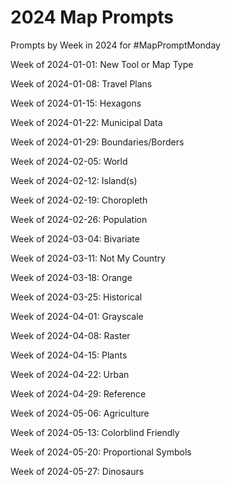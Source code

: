 # 2024 Map Prompts

Prompts by Week in 2024 for #MapPromptMonday

Week of 2024-01-01: New Tool or Map Type

Week of 2024-01-08: Travel Plans

Week of 2024-01-15: Hexagons

Week of 2024-01-22: Municipal Data

Week of 2024-01-29: Boundaries/Borders

Week of 2024-02-05: World

Week of 2024-02-12: Island(s)

Week of 2024-02-19: Choropleth

Week of 2024-02-26: Population

Week of 2024-03-04: Bivariate

Week of 2024-03-11: Not My Country

Week of 2024-03-18: Orange

Week of 2024-03-25: Historical

Week of 2024-04-01: Grayscale

Week of 2024-04-08: Raster

Week of 2024-04-15: Plants

Week of 2024-04-22: Urban

Week of 2024-04-29: Reference

Week of 2024-05-06: Agriculture

Week of 2024-05-13: Colorblind Friendly

Week of 2024-05-20: Proportional Symbols

Week of 2024-05-27: Dinosaurs
